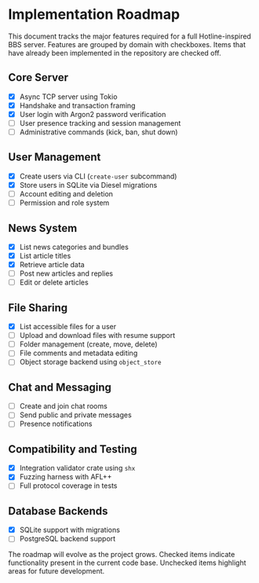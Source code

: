 # Implementation Roadmap

This document tracks the major features required for a full Hotline-inspired BBS
server.  Features are grouped by domain with checkboxes.  Items that have
already been implemented in the repository are checked off.

## Core Server

- [x] Async TCP server using Tokio
- [x] Handshake and transaction framing
- [x] User login with Argon2 password verification
- [ ] User presence tracking and session management
- [ ] Administrative commands (kick, ban, shut down)

## User Management

- [x] Create users via CLI (`create-user` subcommand)
- [x] Store users in SQLite via Diesel migrations
- [ ] Account editing and deletion
- [ ] Permission and role system

## News System

- [x] List news categories and bundles
- [x] List article titles
- [x] Retrieve article data
- [ ] Post new articles and replies
- [ ] Edit or delete articles

## File Sharing

- [x] List accessible files for a user
- [ ] Upload and download files with resume support
- [ ] Folder management (create, move, delete)
- [ ] File comments and metadata editing
- [ ] Object storage backend using `object_store`

## Chat and Messaging

- [ ] Create and join chat rooms
- [ ] Send public and private messages
- [ ] Presence notifications

## Compatibility and Testing

- [x] Integration validator crate using `shx`
- [x] Fuzzing harness with AFL++
- [ ] Full protocol coverage in tests

## Database Backends

- [x] SQLite support with migrations
- [ ] PostgreSQL backend support

The roadmap will evolve as the project grows.  Checked items indicate
functionality present in the current code base.  Unchecked items highlight areas
for future development.
